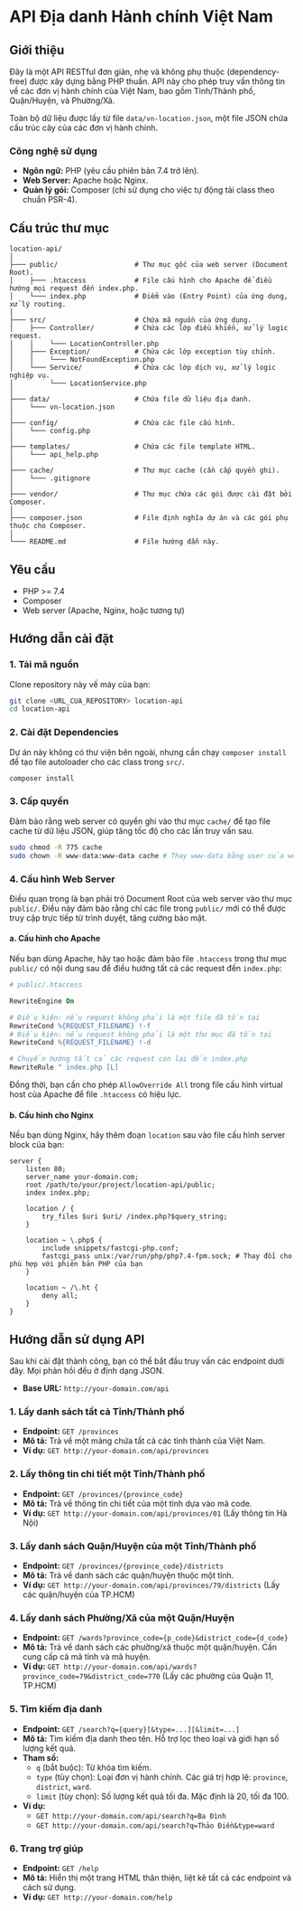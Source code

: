 # API Địa danh Hành chính Việt Nam

## Giới thiệu

Đây là một API RESTful đơn giản, nhẹ và không phụ thuộc (dependency-free) được xây dựng bằng PHP thuần. API này cho phép truy vấn thông tin về các đơn vị hành chính của Việt Nam, bao gồm Tỉnh/Thành phố, Quận/Huyện, và Phường/Xã.

Toàn bộ dữ liệu được lấy từ file `data/vn-location.json`, một file JSON chứa cấu trúc cây của các đơn vị hành chính.

### Công nghệ sử dụng

*   **Ngôn ngữ:** PHP (yêu cầu phiên bản 7.4 trở lên).
*   **Web Server:** Apache hoặc Nginx.
*   **Quản lý gói:** Composer (chỉ sử dụng cho việc tự động tải class theo chuẩn PSR-4).

## Cấu trúc thư mục

```
location-api/
│
├─── public/                   # Thư mục gốc của web server (Document Root).
│    ├─── .htaccess            # File cấu hình cho Apache để điều hướng mọi request đến index.php.
│    └─── index.php            # Điểm vào (Entry Point) của ứng dụng, xử lý routing.
│
├─── src/                      # Chứa mã nguồn của ứng dụng.
│    ├─── Controller/          # Chứa các lớp điều khiển, xử lý logic request.
│    │    └─── LocationController.php
│    ├─── Exception/           # Chứa các lớp exception tùy chỉnh.
│    │    └─── NotFoundException.php
│    └─── Service/             # Chứa các lớp dịch vụ, xử lý logic nghiệp vụ.
│         └─── LocationService.php
│
├─── data/                     # Chứa file dữ liệu địa danh.
│    └─── vn-location.json
│
├─── config/                   # Chứa các file cấu hình.
│    └─── config.php
│
├─── templates/                # Chứa các file template HTML.
│    └─── api_help.php
│
├─── cache/                    # Thư mục cache (cần cấp quyền ghi).
│    └─── .gitignore
│
├─── vendor/                   # Thư mục chứa các gói được cài đặt bởi Composer.
│
├─── composer.json             # File định nghĩa dự án và các gói phụ thuộc cho Composer.
│
└─── README.md                 # File hướng dẫn này.
```

## Yêu cầu

*   PHP >= 7.4
*   Composer
*   Web server (Apache, Nginx, hoặc tương tự)

## Hướng dẫn cài đặt

### 1. Tải mã nguồn

Clone repository này về máy của bạn:
```sh
git clone <URL_CUA_REPOSITORY> location-api
cd location-api
```

### 2. Cài đặt Dependencies

Dự án này không có thư viện bên ngoài, nhưng cần chạy `composer install` để tạo file autoloader cho các class trong `src/`.

```sh
composer install
```

### 3. Cấp quyền

Đảm bảo rằng web server có quyền ghi vào thư mục `cache/` để tạo file cache từ dữ liệu JSON, giúp tăng tốc độ cho các lần truy vấn sau.

```sh
sudo chmod -R 775 cache
sudo chown -R www-data:www-data cache # Thay www-data bằng user của web server bạn đang dùng
```

### 4. Cấu hình Web Server

Điều quan trọng là bạn phải trỏ Document Root của web server vào thư mục `public/`. Điều này đảm bảo rằng chỉ các file trong `public/` mới có thể được truy cập trực tiếp từ trình duyệt, tăng cường bảo mật.

#### a. Cấu hình cho Apache

Nếu bạn dùng Apache, hãy tạo hoặc đảm bảo file `.htaccess` trong thư mục `public/` có nội dung sau để điều hướng tất cả các request đến `index.php`:

```apache
# public/.htaccess

RewriteEngine On

# Điều kiện: nếu request không phải là một file đã tồn tại
RewriteCond %{REQUEST_FILENAME} !-f
# Điều kiện: nếu request không phải là một thư mục đã tồn tại
RewriteCond %{REQUEST_FILENAME} !-d

# Chuyển hướng tất cả các request còn lại đến index.php
RewriteRule ^ index.php [L]
```

Đồng thời, bạn cần cho phép `AllowOverride All` trong file cấu hình virtual host của Apache để file `.htaccess` có hiệu lực.

#### b. Cấu hình cho Nginx

Nếu bạn dùng Nginx, hãy thêm đoạn `location` sau vào file cấu hình server block của bạn:

```nginx
server {
    listen 80;
    server_name your-domain.com;
    root /path/to/your/project/location-api/public;
    index index.php;

    location / {
        try_files $uri $uri/ /index.php?$query_string;
    }

    location ~ \.php$ {
        include snippets/fastcgi-php.conf;
        fastcgi_pass unix:/var/run/php/php7.4-fpm.sock; # Thay đổi cho phù hợp với phiên bản PHP của bạn
    }

    location ~ /\.ht {
        deny all;
    }
}
```

## Hướng dẫn sử dụng API

Sau khi cài đặt thành công, bạn có thể bắt đầu truy vấn các endpoint dưới đây. Mọi phản hồi đều ở định dạng JSON.

*   **Base URL:** `http://your-domain.com/api`

### 1. Lấy danh sách tất cả Tỉnh/Thành phố

*   **Endpoint:** `GET /provinces`
*   **Mô tả:** Trả về một mảng chứa tất cả các tỉnh thành của Việt Nam.
*   **Ví dụ:** `GET http://your-domain.com/api/provinces`

### 2. Lấy thông tin chi tiết một Tỉnh/Thành phố

*   **Endpoint:** `GET /provinces/{province_code}`
*   **Mô tả:** Trả về thông tin chi tiết của một tỉnh dựa vào mã code.
*   **Ví dụ:** `GET http://your-domain.com/api/provinces/01` (Lấy thông tin Hà Nội)

### 3. Lấy danh sách Quận/Huyện của một Tỉnh/Thành phố

*   **Endpoint:** `GET /provinces/{province_code}/districts`
*   **Mô tả:** Trả về danh sách các quận/huyện thuộc một tỉnh.
*   **Ví dụ:** `GET http://your-domain.com/api/provinces/79/districts` (Lấy các quận/huyện của TP.HCM)

### 4. Lấy danh sách Phường/Xã của một Quận/Huyện

*   **Endpoint:** `GET /wards?province_code={p_code}&district_code={d_code}`
*   **Mô tả:** Trả về danh sách các phường/xã thuộc một quận/huyện. Cần cung cấp cả mã tỉnh và mã huyện.
*   **Ví dụ:** `GET http://your-domain.com/api/wards?province_code=79&district_code=770` (Lấy các phường của Quận 11, TP.HCM)

### 5. Tìm kiếm địa danh

*   **Endpoint:** `GET /search?q={query}[&type=...][&limit=...]`
*   **Mô tả:** Tìm kiếm địa danh theo tên. Hỗ trợ lọc theo loại và giới hạn số lượng kết quả.
*   **Tham số:**
    *   `q` (bắt buộc): Từ khóa tìm kiếm.
    *   `type` (tùy chọn): Loại đơn vị hành chính. Các giá trị hợp lệ: `province`, `district`, `ward`.
    *   `limit` (tùy chọn): Số lượng kết quả tối đa. Mặc định là 20, tối đa 100.
*   **Ví dụ:**
    *   `GET http://your-domain.com/api/search?q=Ba Đình`
    *   `GET http://your-domain.com/api/search?q=Thảo Điền&type=ward`

### 6. Trang trợ giúp

*   **Endpoint:** `GET /help`
*   **Mô tả:** Hiển thị một trang HTML thân thiện, liệt kê tất cả các endpoint và cách sử dụng.
*   **Ví dụ:** `GET http://your-domain.com/help`
